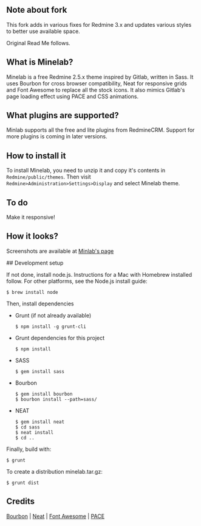 ## Note about fork
This fork adds in various fixes for Redmine 3.x and updates various styles to better use available space.

Original Read Me follows.

## What is Minelab?

Minelab is a free Redmine 2.5.x theme inspired by Gitlab, written in Sass. It uses Bourbon for cross browser compatibility, Neat for responsive grids and Font Awesome to replace all the stock icons. It also mimics Gitlab's page loading effect using PACE and CSS animations.

## What plugins are supported?

Minlab supports all the free and lite plugins from RedmineCRM. Support for more plugins is coming in later versions.

## How to install it

To install Minelab, you need to unzip it and copy it's contents in `Redmine/public/themes`. Then visit `Redmine>Administration>Settings>Display` and select Minelab theme.

## To do

Make it responsive!

## How it looks?

Screenshots are available at [Minlab's page](http://hardpixel.github.io/minelab/)


## Development setup

If not done, install node.js. Instructions for a Mac with Homebrew installed
follow. For other platforms, see the Node.js install guide:

~~~~
$ brew install node
~~~~

Then, install dependencies

  * Grunt (if not already available)

	~~~~
	$ npm install -g grunt-cli
	~~~~

  * Grunt dependencies for this project

	~~~~
	$ npm install
	~~~~

  * SASS

	~~~~
	$ gem install sass
	~~~~

  * Bourbon

	~~~~
	$ gem install bourbon
	$ bourbon install --path=sass/
	~~~~

  * NEAT

	~~~~
	$ gem install neat
	$ cd sass
	$ neat install
	$ cd ..
	~~~~

Finally, build with:

~~~~
$ grunt
~~~~

To create a distribution minelab.tar.gz:

~~~~
$ grunt dist
~~~~

## Credits

[Bourbon](http://bourbon.io/) | [Neat](http://neat.bourbon.io/) | [Font Awesome](http://fontawesome.io/) | [PACE](http://github.hubspot.com/pace/)
